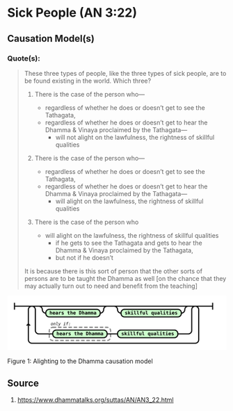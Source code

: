 # Sick People (AN 3:22)

## Causation Model(s)

### Quote(s):
> These three types of people, like the three types of sick people, are to be found existing in the world. Which three?
> 1. There is the case of the person who—
>     * regardless of whether he does or doesn’t get to see the Tathagata, 
>     * regardless of whether he does or doesn’t get to hear the Dhamma & Vinaya proclaimed by the Tathagata—
>       * will not alight on the lawfulness, the rightness of skillful qualities
>
> 2. There is the case of the person who—
>     * regardless of whether he does or doesn’t get to see the Tathagata, 
>     * regardless of whether he does or doesn’t get to hear the Dhamma & Vinaya proclaimed by the Tathagata—
>       * will alight on the lawfulness, the rightness of skillful qualities
>
> 3. There is the case of the person who 
>     * will alight on the lawfulness, the rightness of skillful qualities 
>       * if he gets to see the Tathagata and gets to hear the Dhamma & Vinaya proclaimed by the Tathagata, 
>       * but not if he doesn’t 
>
> It is because there is this sort of person that the other sorts of persons are to be taught the Dhamma as well [on the chance that they may actually turn out to need and benefit from the teaching]


![Alighting to the Dhamma causation model](./Alighting-to-the-dhamma-causation-model.svg)

Figure 1: Alighting to the Dhamma causation model


## Source
1. https://www.dhammatalks.org/suttas/AN/AN3_22.html